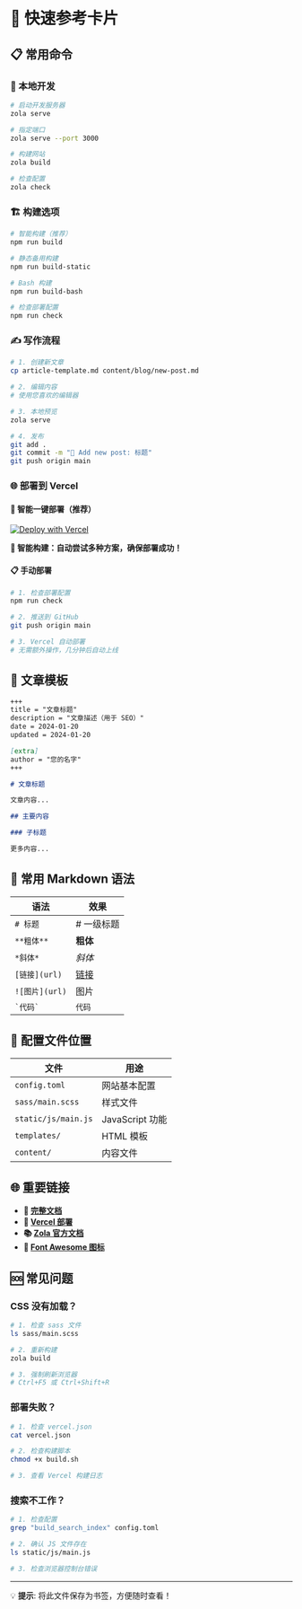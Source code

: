 # 🚀 快速参考卡片

## 📋 常用命令

### 🔧 本地开发
```bash
# 启动开发服务器
zola serve

# 指定端口
zola serve --port 3000

# 构建网站
zola build

# 检查配置
zola check
```

### 🏗️ 构建选项
```bash
# 智能构建（推荐）
npm run build

# 静态备用构建
npm run build-static

# Bash 构建
npm run build-bash

# 检查部署配置
npm run check
```

### ✍️ 写作流程
```bash
# 1. 创建新文章
cp article-template.md content/blog/new-post.md

# 2. 编辑内容
# 使用您喜欢的编辑器

# 3. 本地预览
zola serve

# 4. 发布
git add .
git commit -m "📝 Add new post: 标题"
git push origin main
```

### 🌐 部署到 Vercel

#### 🚀 智能一键部署（推荐）
[![Deploy with Vercel](https://vercel.com/button)](https://vercel.com/new/clone?repository-url=https://github.com/csssun/taka-blog&project-name=taka-blog&repository-name=taka-blog)

**🧠 智能构建：自动尝试多种方案，确保部署成功！**

#### 📋 手动部署
```bash
# 1. 检查部署配置
npm run check

# 2. 推送到 GitHub
git push origin main

# 3. Vercel 自动部署
# 无需额外操作，几分钟后自动上线
```

## 📝 文章模板

```markdown
+++
title = "文章标题"
description = "文章描述（用于 SEO）"
date = 2024-01-20
updated = 2024-01-20

[extra]
author = "您的名字"
+++

# 文章标题

文章内容...

## 主要内容

### 子标题

更多内容...
```

## 🎨 常用 Markdown 语法

| 语法 | 效果 |
|------|------|
| `# 标题` | # 一级标题 |
| `**粗体**` | **粗体** |
| `*斜体*` | *斜体* |
| `[链接](url)` | [链接](url) |
| `![图片](url)` | 图片 |
| `` `代码` `` | `代码` |

## 🔧 配置文件位置

| 文件 | 用途 |
|------|------|
| `config.toml` | 网站基本配置 |
| `sass/main.scss` | 样式文件 |
| `static/js/main.js` | JavaScript 功能 |
| `templates/` | HTML 模板 |
| `content/` | 内容文件 |

## 🌐 重要链接

- **📖 [完整文档](DOCUMENTATION.md)**
- **🚀 [Vercel 部署](https://vercel.com)**
- **📚 [Zola 官方文档](https://www.getzola.org/documentation/)**
- **🎨 [Font Awesome 图标](https://fontawesome.com/icons)**

## 🆘 常见问题

### CSS 没有加载？
```bash
# 1. 检查 sass 文件
ls sass/main.scss

# 2. 重新构建
zola build

# 3. 强制刷新浏览器
# Ctrl+F5 或 Ctrl+Shift+R
```

### 部署失败？
```bash
# 1. 检查 vercel.json
cat vercel.json

# 2. 检查构建脚本
chmod +x build.sh

# 3. 查看 Vercel 构建日志
```

### 搜索不工作？
```bash
# 1. 检查配置
grep "build_search_index" config.toml

# 2. 确认 JS 文件存在
ls static/js/main.js

# 3. 检查浏览器控制台错误
```

---

💡 **提示**: 将此文件保存为书签，方便随时查看！
